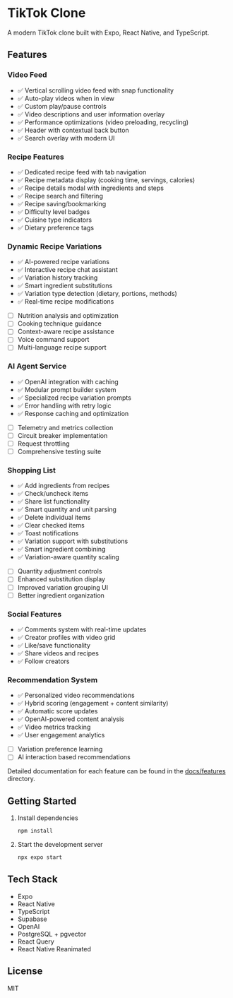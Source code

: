 # TikTok Clone

A modern TikTok clone built with Expo, React Native, and TypeScript.

## Features

### Video Feed
- ✅ Vertical scrolling video feed with snap functionality
- ✅ Auto-play videos when in view
- ✅ Custom play/pause controls
- ✅ Video descriptions and user information overlay
- ✅ Performance optimizations (video preloading, recycling)
- ✅ Header with contextual back button
- ✅ Search overlay with modern UI

### Recipe Features
- ✅ Dedicated recipe feed with tab navigation
- ✅ Recipe metadata display (cooking time, servings, calories)
- ✅ Recipe details modal with ingredients and steps
- ✅ Recipe search and filtering
- ✅ Recipe saving/bookmarking
- ✅ Difficulty level badges
- ✅ Cuisine type indicators
- ✅ Dietary preference tags

### Dynamic Recipe Variations
- ✅ AI-powered recipe variations
- ✅ Interactive recipe chat assistant
- ✅ Variation history tracking
- ✅ Smart ingredient substitutions
- ✅ Variation type detection (dietary, portions, methods)
- ✅ Real-time recipe modifications
- [ ] Nutrition analysis and optimization
- [ ] Cooking technique guidance
- [ ] Context-aware recipe assistance
- [ ] Voice command support
- [ ] Multi-language recipe support

### AI Agent Service
- ✅ OpenAI integration with caching
- ✅ Modular prompt builder system
- ✅ Specialized recipe variation prompts
- ✅ Error handling with retry logic
- ✅ Response caching and optimization
- [ ] Telemetry and metrics collection
- [ ] Circuit breaker implementation
- [ ] Request throttling
- [ ] Comprehensive testing suite

### Shopping List
- ✅ Add ingredients from recipes
- ✅ Check/uncheck items
- ✅ Share list functionality
- ✅ Smart quantity and unit parsing
- ✅ Delete individual items
- ✅ Clear checked items
- ✅ Toast notifications
- ✅ Variation support with substitutions
- ✅ Smart ingredient combining
- ✅ Variation-aware quantity scaling
- [ ] Quantity adjustment controls
- [ ] Enhanced substitution display
- [ ] Improved variation grouping UI
- [ ] Better ingredient organization

### Social Features
- ✅ Comments system with real-time updates
- ✅ Creator profiles with video grid
- ✅ Like/save functionality
- ✅ Share videos and recipes
- ✅ Follow creators

### Recommendation System
- ✅ Personalized video recommendations
- ✅ Hybrid scoring (engagement + content similarity)
- ✅ Automatic score updates
- ✅ OpenAI-powered content analysis
- ✅ Video metrics tracking
- ✅ User engagement analytics
- [ ] Variation preference learning
- [ ] AI interaction based recommendations

Detailed documentation for each feature can be found in the [docs/features](docs/features) directory.

## Getting Started

1. Install dependencies
   ```bash
   npm install
   ```

2. Start the development server
   ```bash
   npx expo start
   ```

## Tech Stack
- Expo
- React Native
- TypeScript
- Supabase
- OpenAI
- PostgreSQL + pgvector
- React Query
- React Native Reanimated


## License
MIT
